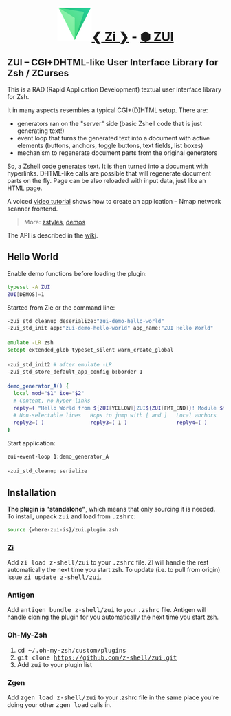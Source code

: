 <h1 align="center">
  <p align="center">
    <a href="https://github.com/z-shell/zi">
      <img src="https://raw.githubusercontent.com/z-shell/.github/main/profile/img/logo.png" alt="Logo" width="80" height="80" />❮ Zi ❯</a>
      -
      <a href="https://github.com/z-shell/zui">⬢ ZUI</a>
  </p>
</h1>

## ZUI – CGI+DHTML-like User Interface Library for Zsh / ZCurses

This is a RAD (Rapid Application Development) textual user interface library for Zsh.

It in many aspects resembles a typical CGI+(D)HTML setup. There are:

- generators ran on the "server" side (basic Zshell code that is just generating text!)
- event loop that turns the generated text into a document with active elements (buttons, anchors, toggle buttons, text fields, list boxes)
- mechanism to regenerate document parts from the original generators

So, a Zshell code generates text. It is then turned into a document with hyperlinks. DHTML-like calls are possible that will regenerate document parts on the fly. Page can be also reloaded with input data, just like an HTML page.

A voiced [video tutorial](https://youtu.be/TfZ8b_RS_Bg) shows how to create an application – Nmap network scanner frontend.

> More: [zstyles](ZSTYLES.md), [demos](https://github.com/z-shell/zui/blob/main/demos/zui-demo-list-boxes)

The API is described in the [wiki](https://wiki.zshell.dev/ecosystem/plugins/zui).

## Hello World

Enable demo functions before loading the plugin:

```zsh
typeset -A ZUI
ZUI[DEMOS]=1
```

Started from Zle or the command line:

```zsh
-zui_std_cleanup deserialize:"zui-demo-hello-world"
-zui_std_init app:"zui-demo-hello-world" app_name:"ZUI Hello World"

emulate -LR zsh
setopt extended_glob typeset_silent warn_create_global

-zui_std_init2 # after emulate -LR
-zui_std_store_default_app_config b:border 1

demo_generator_A() {
  local mod="$1" ice="$2"
  # Content, no hyper-links
  reply=( "Hello World from ${ZUI[YELLOW]}ZUI${ZUI[FMT_END]}! Module $mod, instance $ice." )
  # Non-selectable lines   Hops to jump with [ and ]   Local anchors
  reply2=( )               reply3=( 1 )                reply4=( )
}
```

Start application:

```zsh
zui-event-loop 1:demo_generator_A

-zui_std_cleanup serialize
```

## Installation

**The plugin is "standalone"**, which means that only sourcing it is needed. To install, unpack <samp>zui</samp> and load from <samp>.zshrc</samp>:

```zsh
source {where-zui-is}/zui.plugin.zsh
```

### [Zi](https://github.com/z-shell/zi)

Add <samp>zi load z-shell/zui</samp> to your <samp>.zshrc</samp> file. ZI will handle the rest automatically the next time you start zsh. To update (i.e. to pull from origin) issue <samp>zi update z-shell/zui</samp>.

### Antigen

Add <samp>antigen bundle z-shell/zui</samp> to your <samp>.zshrc</samp> file. Antigen will handle cloning the plugin for you automatically the next time you start zsh.

### Oh-My-Zsh

1. <samp>cd ~/.oh-my-zsh/custom/plugins</samp>
2. <samp>git clone https://github.com/z-shell/zui.git</samp>
3. Add <samp>zui</samp> to your plugin list

### Zgen

Add <samp>zgen load z-shell/zui</samp> to your .zshrc file in the same place you're doing your other <samp>zgen load</samp> calls in.
